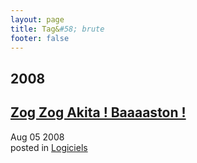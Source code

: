 ```yaml
---
layout: page
title: Tag&#58; brute
footer: false
---
```


<div id="blog-archives" class="category">
<h2>2008</h2>

<article>
<h1><a href="/2008/08/05/zog-zog-akita-baaaaston/index.html">Zog Zog Akita ! Baaaaston !</a></h1>
<time datetime="2008-08-05T00:00:00-06:00" pubdate><span class='month'>Aug</span> <span class='day'>05</span> <span class='year'>2008</span></time>
<footer>
<span class="categories">posted in 
<a href='/categories/logiciels/'>Logiciels</a></span>
</footer>
</article>
</div>
